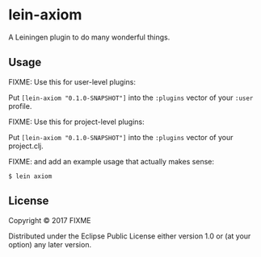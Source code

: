 # lein-axiom

A Leiningen plugin to do many wonderful things.

## Usage

FIXME: Use this for user-level plugins:

Put `[lein-axiom "0.1.0-SNAPSHOT"]` into the `:plugins` vector of your `:user`
profile.

FIXME: Use this for project-level plugins:

Put `[lein-axiom "0.1.0-SNAPSHOT"]` into the `:plugins` vector of your project.clj.

FIXME: and add an example usage that actually makes sense:

    $ lein axiom

## License

Copyright © 2017 FIXME

Distributed under the Eclipse Public License either version 1.0 or (at
your option) any later version.
